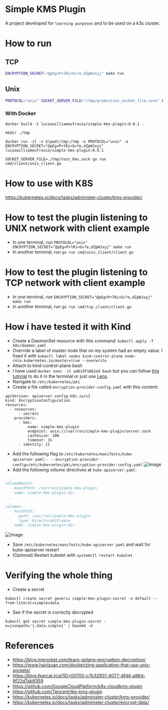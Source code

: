 # Simple KMS Plugin

A project developed for `learning purposes` and to be used on a k3s cluster.

# How to run

## TCP

``` bash
ENCRYPTION_SECRET="@pEg<P+lRi<G>?e,dZpWJxyj" make run
```

## Unix

``` bash
PROTOCOL="unix" SOCKET_SERVER_FILE="/tmp/production_socket_file.sock" ENCRYPTION_SECRET="@pEg<P+lRi<G>?e,dZpWJxyj" make run
```


### With Docker


```
docker build -t lucaswilliameufrasio/simple-kms-plugin:0.0.1 .
```

```
mkdir ./tmp
```

```
docker run -it -v $(pwd)/tmp:/tmp -e PROTOCOL="unix" -e ENCRYPTION_SECRET="@pEg<P+lRi<G>?e,dZpWJxyj" lucaswilliameufrasio/simple-kms-plugin:0.0.1
```

```
SOCKET_SERVER_FILE=./tmp/test_kms.sock go run cmd/client/unix_client.go
```


# How to use with K8S
https://kubernetes.io/docs/tasks/administer-cluster/kms-provider/


# How to test the plugin listening to UNIX network with client example

- In one terminal, run `PROTOCOL="unix" ENCRYPTION_SECRET="@pEg<P+lRi<G>?e,dZpWJxyj" make run`
- In another terminal, run `go run cmd/unix_client/client.go`

# How to test the plugin listening to TCP network with client example

- In one terminal, run `ENCRYPTION_SECRET="@pEg<P+lRi<G>?e,dZpWJxyj" make run`
- In another terminal, run `go run cmd/tcp_client/client.go`


# How i have tested it with Kind

- Create a DaemonSet resource with this command: `kubectl apply -f k8s/daemon.yaml`
- Override a label of master node that on my system had an empty value. I fixed it with `kubectl label nodes kind-control-plane node-role.kubernetes.io/master=true --overwrite`
- Attach to kind-control-plane bash
 - I have used `docker exec -it ad619f1862a9 bash` but you can follow [this tutorial](https://blog.adamgamboa.dev/connecting-shell-to-a-node-in-kubernetes/) to do it in the terminal or just use [Lens](https://k8slens.dev/).
- Navigate to `/etc/kubernetes/pki`
- Create a file called `encryption-provider-config.yaml` with this content:
```
apiVersion: apiserver.config.k8s.io/v1
kind: EncryptionConfiguration
resources:
  - resources:
      - secrets
    providers:
      - kms:
          name: simple-kms-plugin
          endpoint: unix:///var/run/simple-kms-plugin/server.sock
          cachesize: 100
          timeout: 3s
      - identity: {}
```
- Add the following flag to `/etc/kubernetes/manifests/kube-apiserver.yaml`: `- --encryption-provider-config=/etc/kubernetes/pki/encryption-provider-config.yaml`
![image](https://user-images.githubusercontent.com/34021576/162663659-7b6b491d-d282-44af-af7a-289781cdc267.png)
- Add the following volume directives at `kube-apiserver.yaml`:
``` yaml
...
volumeMounts:
  - mountPath: /var/run/simple-kms-plugin
    name: simple-kms-plugin-dir
...

volumes:
  - hostPath:
      path: /var/run/simple-kms-plugin
      type: DirectoryOrCreate
    name: simple-kms-plugin-dir
```
![image](https://user-images.githubusercontent.com/34021576/162662626-acaecbc7-8fef-4d4b-9981-d84dc173e2b2.png)

- Save `/etc/kubernetes/manifests/kube-apiserver.yaml` and wait for kube-apiserver restart
- (Optional) Restart kubelet with `systemctl restart kubelet`


# Verifying the whole thing

- Create a secret
```
kubectl create secret generic simple-kms-plugin-secret -n default --from-literal=simple=data
```

- See if the secret is correctly decrypted
```
kubectl get secret simple-kms-plugin-secret -o=jsonpath='{.data.simple}' | base64 -d

```


# References
- https://blog.logrocket.com/learn-golang-encryption-decryption/
- https://www.hairizuan.com/dockerizing-application-that-use-unix-sockets/
- https://blog.fearcat.in/a?ID=00700-c7b32931-4077-4fd4-a86d-9f22d7ab9359
- https://github.com/GoogleCloudPlatform/k8s-cloudkms-plugin
- https://github.com/Tencent/tke-kms-plugin
- https://kubernetes.io/docs/tasks/administer-cluster/kms-provider/
- https://kubernetes.io/docs/tasks/administer-cluster/encrypt-data/